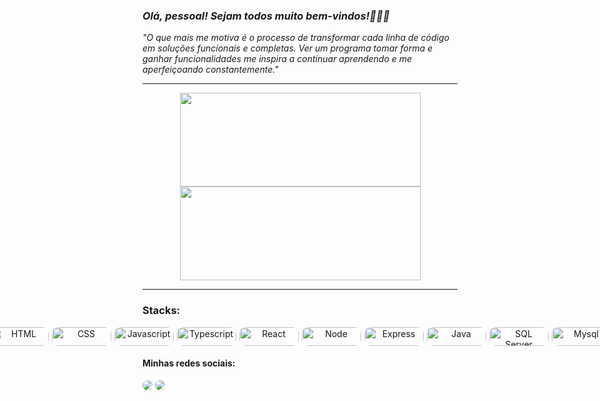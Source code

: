 ### <em>Olá, pessoal! Sejam todos muito bem-vindos!👨🏻‍💻</em>
<em>"O que mais me motiva é o processo de transformar cada linha de código em soluções funcionais e completas. Ver um programa tomar forma e ganhar funcionalidades me inspira a continuar aprendendo e me aperfeiçoando constantemente."</em><br><hr>


   <div align="center" style="display:block">
    <img height="150px" width="385px" src="https://github-readme-stats-sigma-five.vercel.app/api?username=pedrohrocha18&show_icons=true&theme=dracula&include_all_commits=true&count_private=true"/>
    <img height="150px" width="385px" src="https://github-readme-stats-sigma-five.vercel.app/api/top-langs/?username=pedrohrocha18&layout=compact&langs_count=7&theme=dracula"/>
    <hr>
  </div>
  <h3>Stacks:</h3>
  <div style="display: flex; justify-content: center; align-items: center;text-align: center; gap: 5px"><br>
    <img style="border-radius: 10px" alt="HTML" height="30" width="95" src="https://img.shields.io/badge/HTML5-E34F26?style=for-the-badge&logo=html5&logoColor=white">
    <img style="border-radius: 10px" alt="CSS" height="30" width="95" src="https://img.shields.io/badge/CSS3-1572B6?style=for-the-badge&logo=css3&logoColor=white">
    <img style="border-radius: 10px" alt="Javascript" height="30" width="95" src="https://img.shields.io/badge/JavaScript-F7DF1E?style=for-the-badge&logo=javascript&logoColor=black">
     <img style="border-radius: 10px" alt="Typescript" height="30" width="95" src="https://img.shields.io/badge/TypeScript-007ACC?style=for-the-badge&logo=typescript&logoColor=white">
    <img style="border-radius: 10px" alt="React" height="30" width="95" src="https://img.shields.io/badge/React-20232A?style=for-the-badge&logo=react&logoColor=61DAFB">
    <img style="border-radius: 10px" alt="Node" height="30" width="95" src="https://img.shields.io/badge/Node.js-43853D?style=for-the-badge&logo=node.js&logoColor=white">
     <img style="border-radius: 10px" alt="Express" height="30" width="95" src="https://img.shields.io/badge/express.js-%23404d59.svg?style=for-the-badge&logo=express&logoColor=%2361DAFB">
      <img style="border-radius: 10px" alt="Java" height="30" width="95" src="https://img.shields.io/badge/java-%23ED8B00.svg?style=for-the-badge&logo=openjdk&logoColor=white">
    <img style="border-radius: 10px" alt="SQL Server" height="30" width="95" src="https://img.shields.io/badge/Microsoft%20SQL%20Server-CC2927?style=for-the-badge&logo=microsoft%20sql%20server&logoColor=white">
     <img style="border-radius: 10px" alt="Mysql" height="30" width="95" src="https://img.shields.io/badge/mysql-4479A1.svg?style=for-the-badge&logo=mysql&logoColor=white">
     <hr>

  </div>
  <h4> Minhas redes sociais:</h4>  
  <div> 
  <a href=https://www.instagram.com/pedrorochaducks target="_blank"><img style="border-radius: 10px" src="https://img.shields.io/badge/-Instagram-%23E4405F?style=for-the-badge&logo=instagram&logoColor=white" target="_blank"></a>
  <a href="https://www.linkedin.com/in/pedrohrocha16" target="_blank"><img style="border-radius: 10px" src="https://img.shields.io/badge/-LinkedIn-%230077B5?style=for-the-badge&logo=linkedin&logoColor=white" target="_blank"></a>

</div>
